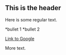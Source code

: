 ## This is the header

Here is some regular text.

*bullet 1
*bullet 2

[Link to Google](https://google.com)

More text.
